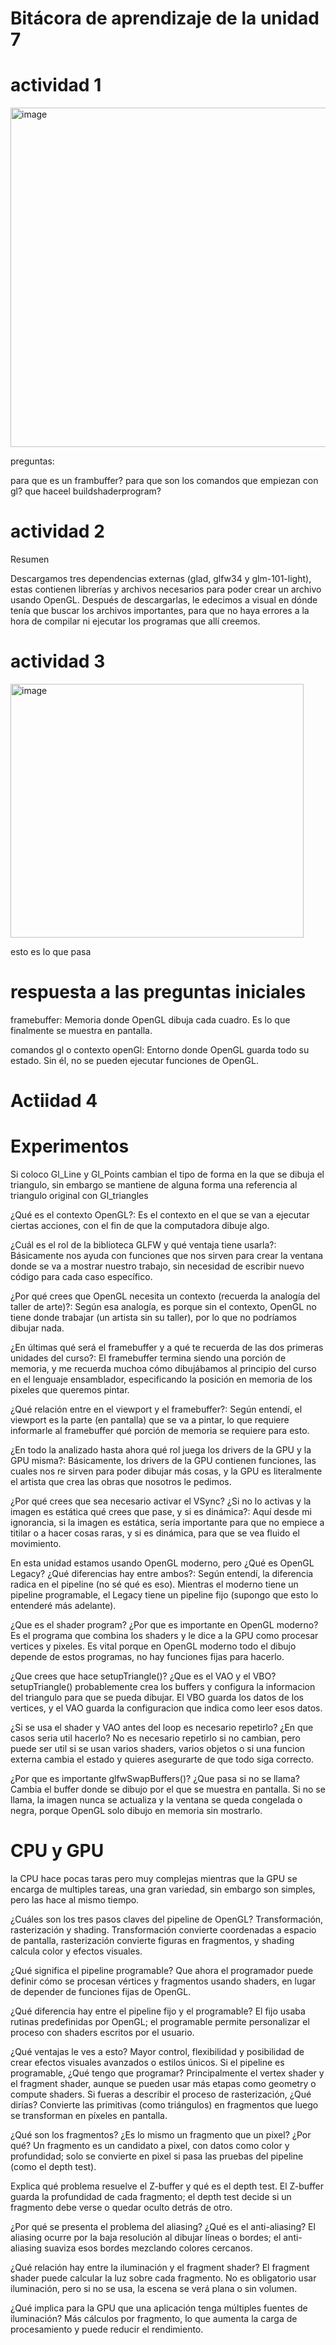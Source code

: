 # Bitácora de aprendizaje de la unidad 7

# actividad 1

<img width="685" height="543" alt="image" src="https://github.com/user-attachments/assets/665d86f7-22ea-4734-985d-f093546daef9" />

preguntas:

para que es un frambuffer?
para que son los comandos que empiezan con gl?
que haceel buildshaderprogram?

# actividad 2
Resumen

Descargamos tres dependencias externas (glad, glfw34 y glm-101-light), estas contienen librerías y archivos necesarios para poder crear un archivo usando OpenGL. Después de descargarlas, le edecimos a visual en dónde tenía que buscar los archivos importantes, para que no haya errores a la hora de compilar ni ejecutar los programas que allí creemos.

# actividad 3

<img width="469" height="406" alt="image" src="https://github.com/user-attachments/assets/05905355-25ce-44b8-b3b1-3eeda1461173" />

esto es lo que pasa 

# respuesta a las preguntas iniciales

framebuffer: Memoria donde OpenGL dibuja cada cuadro.	Es lo que finalmente se muestra en pantalla.

comandos gl o contexto openGl: Entorno donde OpenGL guarda todo su estado.	Sin él, no se pueden ejecutar funciones de OpenGL.

# Actiidad 4
# Experimentos 

Si coloco Gl_Line y Gl_Points cambian el tipo de forma en la que se dibuja el triangulo, sin embargo se mantiene de alguna forma una referencia al triangulo original con Gl_triangles

¿Qué es el contexto OpenGL?: Es el contexto en el que se van a ejecutar ciertas acciones, con el fin de que la computadora dibuje algo.

¿Cuál es el rol de la biblioteca GLFW y qué ventaja tiene usarla?: Básicamente nos ayuda con funciones que nos sirven para crear la ventana donde se va a mostrar nuestro trabajo, sin necesidad de escribir nuevo código para cada caso específico.

¿Por qué crees que OpenGL necesita un contexto (recuerda la analogía del taller de arte)?: Según esa analogía, es porque sin el contexto, OpenGL no tiene donde trabajar (un artista sin su taller), por lo que no podríamos dibujar nada.

¿En últimas qué será el framebuffer y a qué te recuerda de las dos primeras unidades del curso?: El framebuffer termina siendo una porción de memoria, y me recuerda muchoa cómo dibujábamos al principio del curso en el lenguaje ensamblador, especificando la posición en memoria de los pixeles que queremos pintar.

¿Qué relación entre en el viewport y el framebuffer?: Según entendí, el viewport es la parte (en pantalla) que se va a pintar, lo que requiere informarle al framebuffer qué porción de memoria se requiere para esto.

¿En todo la analizado hasta ahora qué rol juega los drivers de la GPU y la GPU misma?: Básicamente, los drivers de la GPU contienen funciones, las cuales nos re sirven para poder dibujar más cosas, y la GPU es literalmente el artista que crea las obras que nosotros le pedimos.

¿Por qué crees que sea necesario activar el VSync? ¿Si no lo activas y la imagen es estática qué crees que pase, y si es dinámica?: Aquí desde mi ignorancia, si la imagen es estática, sería importante para que no empiece a titilar o a hacer cosas raras, y si es dinámica, para que se vea fluido el movimiento.

En esta unidad estamos usando OpenGL moderno, pero ¿Qué es OpenGL Legacy? ¿Qué diferencias hay entre ambos?: Según entendí, la diferencia radica en el pipeline (no sé qué es eso). Mientras el moderno tiene un pipeline programable, el Legacy tiene un pipeline fijo (supongo que esto lo entenderé más adelante).

¿Que es el shader program? ¿Por que es importante en OpenGL moderno?
Es el programa que combina los shaders y le dice a la GPU como procesar vertices y pixeles. Es vital porque en OpenGL moderno todo el dibujo depende de estos programas, no hay funciones fijas para hacerlo.

¿Que crees que hace setupTriangle()? ¿Que es el VAO y el VBO?
setupTriangle() probablemente crea los buffers y configura la informacion del triangulo para que se pueda dibujar. El VBO guarda los datos de los vertices, y el VAO guarda la configuracion que indica como leer esos datos.

¿Si se usa el shader y VAO antes del loop es necesario repetirlo? ¿En que casos seria util hacerlo?
No es necesario repetirlo si no cambian, pero puede ser util si se usan varios shaders, varios objetos o si una funcion externa cambia el estado y quieres asegurarte de que todo siga correcto.

¿Por que es importante glfwSwapBuffers()? ¿Que pasa si no se llama?
Cambia el buffer donde se dibujo por el que se muestra en pantalla. Si no se llama, la imagen nunca se actualiza y la ventana se queda congelada o negra, porque OpenGL solo dibujo en memoria sin mostrarlo.

# CPU y GPU

la CPU hace pocas taras pero muy complejas mientras que la GPU se encarga de multiples tareas, una gran variedad, sin embargo son simples, pero las hace al mismo tiempo.


¿Cuáles son los tres pasos claves del pipeline de OpenGL?
Transformación, rasterización y shading. Transformación convierte coordenadas a espacio de pantalla, rasterización convierte figuras en fragmentos, y shading calcula color y efectos visuales.

¿Qué significa el pipeline programable?
Que ahora el programador puede definir cómo se procesan vértices y fragmentos usando shaders, en lugar de depender de funciones fijas de OpenGL.

¿Qué diferencia hay entre el pipeline fijo y el programable?
El fijo usaba rutinas predefinidas por OpenGL; el programable permite personalizar el proceso con shaders escritos por el usuario.

¿Qué ventajas le ves a esto?
Mayor control, flexibilidad y posibilidad de crear efectos visuales avanzados o estilos únicos.
Si el pipeline es programable, ¿Qué tengo que programar?
Principalmente el vertex shader y el fragment shader, aunque se pueden usar más etapas como geometry o compute shaders.
Si fueras a describir el proceso de rasterización, ¿Qué dirías?
Convierte las primitivas (como triángulos) en fragmentos que luego se transforman en píxeles en pantalla.

¿Qué son los fragmentos? ¿Es lo mismo un fragmento que un pixel? ¿Por qué?
Un fragmento es un candidato a pixel, con datos como color y profundidad; solo se convierte en pixel si pasa las pruebas del pipeline (como el depth test).

Explica qué problema resuelve el Z-buffer y qué es el depth test.
El Z-buffer guarda la profundidad de cada fragmento; el depth test decide si un fragmento debe verse o quedar oculto detrás de otro.

¿Por qué se presenta el problema del aliasing? ¿Qué es el anti-aliasing?
El aliasing ocurre por la baja resolución al dibujar líneas o bordes; el anti-aliasing suaviza esos bordes mezclando colores cercanos.

¿Qué relación hay entre la iluminación y el fragment shader?
El fragment shader puede calcular la luz sobre cada fragmento. No es obligatorio usar iluminación, pero si no se usa, la escena se verá plana o sin volumen.

¿Qué implica para la GPU que una aplicación tenga múltiples fuentes de iluminación?
Más cálculos por fragmento, lo que aumenta la carga de procesamiento y puede reducir el rendimiento.













